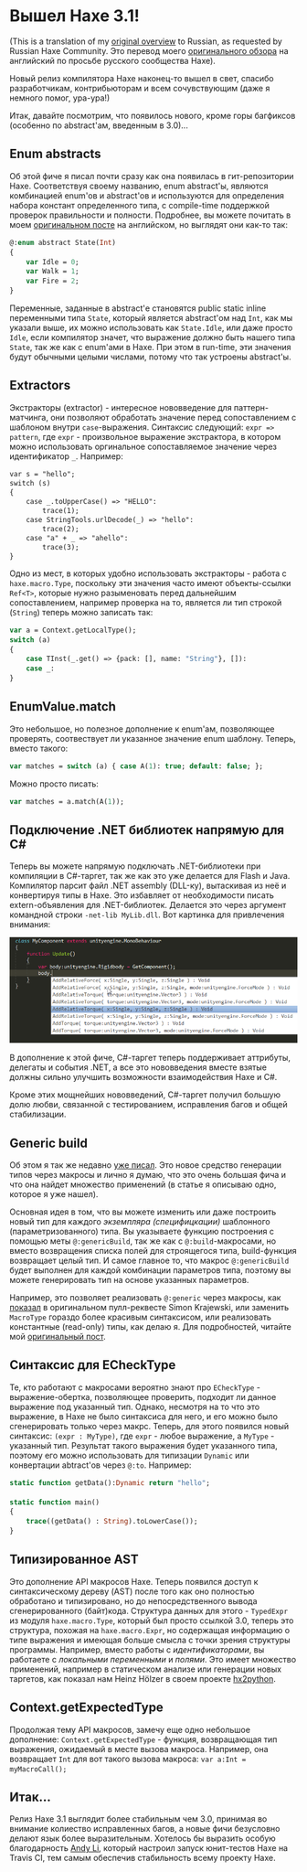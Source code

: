 [tags]: haxe
[disqus]: 78645101794
[lang]: ru

# Вышел Haxe 3.1!

(This is a translation of my [original overview](./2014-03-04_haxe-31-is-here.html) to Russian, as requested by Russian Haxe Community. Это перевод моего [оригинального обзора](./2014-03-04_haxe-31-is-here.html) на английский по просьбе русского сообщества Haxe).

Новый релиз компилятора Haxe наконец-то вышел в свет, спасибо разработчикам, контрибьюторам и всем сочувствующим (даже я немного помог, ура-ура!)

Итак, давайте посмотрим, что появилось нового, кроме горы багфиксов (особенно по abstract'ам, введенным в 3.0)...

## Enum abstracts

Об этой фиче я писал почти сразу как она появилась в гит-репозитории Haxe. Соответствуя своему названию, enum abstract'ы, являются комбинацией enum'ов и abstract'ов и используются для определения набора констант определенного типа, с compile-time поддержкой проверок правильности и полности. Подробнее, вы можете почитать в моем [оригинальном посте](./2013-10-21_haxe-enum-abstracts.html) на английском, но выглядят они как-то так:

```haxe
@:enum abstract State(Int)
{
    var Idle = 0;
    var Walk = 1;
    var Fire = 2;
}
```

Переменные, заданные в abstract'е становятся public static inline переменными типа `State`, который является abstract'ом над `Int`, как мы указали выше, их можно использовать как `State.Idle`, или даже просто `Idle`, если компилятор значет, что выражение должно быть нашего типа `State`, так же как с enum'ами в Haxe. При этом в run-time, эти значения будут обычными целыми числами, потому что так устроены abstract'ы.


## Extractors

Экстракторы (extractor) - интересное нововведение для паттерн-матчинга, они позволяют обработать значение перед сопоставлением с шаблоном внутри `case`-выражения. Синтаксис следующий: `expr => pattern`, где `expr` - произвольное выражение экстрактора, в котором можно использовать оргинальное сопоставляемое значение через идентификатор `_`. Например:

```
var s = "hello";
switch (s)
{
    case _.toUpperCase() => "HELLO":
        trace(1);
    case StringTools.urlDecode(_) => "hello":
        trace(2);
    case "a" + _ => "ahello":
        trace(3);
}
```

Одно из мест, в которых удобно использовать экстракторы - работа с `haxe.macro.Type`, поскольку эти значения часто имеют объекты-ссылки `Ref<T>`, которые нужно разыменовать перед дальнейшим сопоставлением, например проверка на то, является ли тип строкой (`String`) теперь можно записать так:

```haxe
var a = Context.getLocalType();
switch (a)
{
    case TInst(_.get() => {pack: [], name: "String"}, []):
    case _:
}
```

## EnumValue.match

Это небольшое, но полезное дополнение к enum'ам, позволяющее проверять, соотвествует ли указанное значение enum шаблону. Теперь, вместо такого:

```haxe
var matches = switch (a) { case A(1): true; default: false; };
```

Можно просто писать:

```haxe
var matches = a.match(A(1));
```


Подключение .NET библиотек напрямую для C#
------------------------------------------

Теперь вы можете напрямую подключать .NET-библиотеки при компиляции в C#-таргет, так же как это уже делается для Flash и Java. Компилятор парсит файл .NET assembly (DLL-ку), вытаскивая из неё и конвертируя типы в Haxe. Это избавляет от необходимости писать extern-объявления для .NET-библиотек. Делается это через аргумент командной строки `-net-lib MyLib.dll`. Вот картинка для привлечения внимания:

![](images/unity-completion.png)

В дополнение к этой фиче, C#-таргет теперь поддерживает аттрибуты, делегаты и события .NET, а все это нововведения вместе взятые должны сильно улучшить возможности взаимодействия Haxe и C#.

Кроме этих мощнейших нововведений, C#-таргет получил большую долю любви, связанной с тестированием, исправления багов и общей стабилизации.


## Generic build

Об этом я так же недавно [уже писал](./2014-02-25_haxe-genericbuild.html). Это новое средство генерации типов через макросы и лично я думаю, что это очень большая фича и что она найдет множество применений (в статье я описываю одно, которое я уже нашел).

Основная идея в том, что вы можете изменить или даже построить новый тип для каждого _экземпляра (специфицкации)_ шаблонного (параметризованного) типа. Вы указываете функцию построения с помощью меты `@:genericBuild`, так же как с `@:build`-макросами, но вместо возвращения списка полей для строящегося типа, build-функция возвращает целый тип. И самое главное то, что макрос `@:genericBuild` будет выполнен для каждой комбинации параметров типа, поэтому вы можете генерировать тип на основе указанных параметров.

Например, это позволяет реализовать `@:generic` через макросы, как [показал](https://gist.github.com/Simn/8ae509cc3824099c1567) в оригинальном пулл-реквесте Simon Krajewski, или заменить `MacroType` гораздо более красивым синтаксисом, или реализовать константные (read-only) типы, как делаю я. Для подробностей, читайте мой [оригинальный пост](./2014-02-25_haxe-genericbuild.html).


## Синтаксис для ECheckType

Те, кто работают с макросами вероятно знают про `ECheckType` - выражение-обертка, позволяющее проверить, подходит ли данное выражение под указанный тип. Однако, несмотря на то что это выражение, в Haxe не было синтаксиса для него, и его можно было сгенерировать только через макрс. Теперь, для этого появился новый синтаксис: `(expr : MyType)`, где `expr` - любое выражение, а `MyType` - указанный тип. Результат такого выражения будет указанного типа, поэтому его можно использовать для типизации `Dynamic` или конвертации abtract'ов через `@:to`. Например:

```haxe
static function getData():Dynamic return "hello";

static function main()
{
    trace((getData() : String).toLowerCase());
}
```

## Типизированное AST

Это дополнение API макросов Haxe. Теперь появился доступ к синтаксическому дереву (AST) после того как оно полностью обработано и типизировано, но до непосредственного вывода сгенерированного (байт)кода. Структура данных для этого -  `TypedExpr` из модуля `haxe.macro.Type`, который был просто ссылкой 3.0, теперь это структура, похожая на `haxe.macro.Expr`, но содержащая информацию о типе выражения и имеющая больше смысла с точки зрения структуры программы. Например, вместо работы с _идентификаторами_, вы работаете с _локальными переменными_ и _полями_. Это имеет множество применений, например в статическом анализе или генерации новых таргетов, как показал нам Heinz Hölzer в своем проекте [hx2python](https://github.com/frabbit/hx2python).


## Context.getExpectedType

Продолжая тему API макросов, замечу еще одно небольшое дополнение: `Context.getExpectedType` - функция, возвращающая тип выражения, ожидаемый в месте вызова макроса. Например, она возвращает `Int` для вот такого вызова макроса: `var a:Int = myMacroCall();`


## Итак...

Релиз Haxe 3.1 выглядит более стабильным чем 3.0, принимая во внимание колиество исправленных багов, а новые фичи безусловно делают язык более выразительным. Хотелось бы выразить особую благодарность [Andy Li](https://github.com/andyli), который настроил запуск юнит-тестов Haxe на Travis CI, тем самым обеспечив стабильность всему проекту Haxe.
